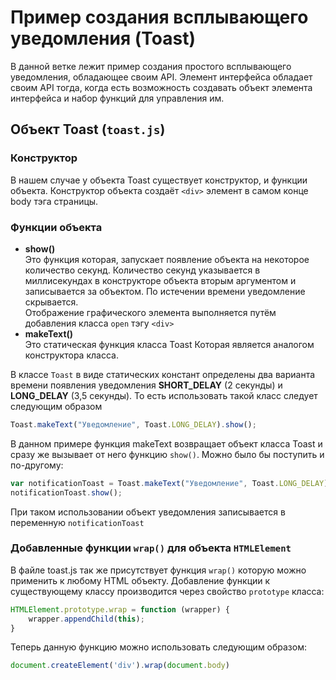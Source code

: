 # Пример создания всплывающего уведомления (Toast)

В данной ветке лежит пример создания простого всплывающего уведомления, обладающее своим API.
Элемент интерфейса обладает своим API тогда, когда есть возможность создавать объект элемента интерфейса и набор функций
для управления им.

## Объект Toast (`toast.js`)

### Конструктор

В нашем случае у объекта Toast существует конструктор, и функции объекта.
Конструктор объекта создаёт `<div>` элемент в самом конце body тэга страницы.

### Функции объекта

- **show()**  
  Это функция которая, запускает появление объекта на некоторое количество секунд. Количество секунд указывается в
  миллисекундах в конструкторе объекта вторым аргументом и записывается за объектом. По истечении времени уведомление
  скрывается.  
  Отображение графического элемента выполняется путём добавления класса `open` тэгу `<div>`
- **makeText()**  
  Это статическая функция класса Toast Которая является аналогом конструктора класса.

В классе `Toast` в виде статических констант определены два варианта времени появления уведомления **SHORT_DELAY** (2
секунды) и **LONG_DELAY** (3,5 секунды).
То есть использовать такой класс следует следующим образом

```javascript
Toast.makeText("Уведомление", Toast.LONG_DELAY).show();
```

В данном примере функция makeText возвращает объект класса Toast и сразу же вызывает от него функцию `show()`. Можно
было бы поступить и по-другому:

```javascript
var notificationToast = Toast.makeText("Уведомление", Toast.LONG_DELAY);
notificationToast.show();
```

При таком использовании объект уведомления записывается в переменную `notificationToast`

### Добавленные функции `wrap()` для объекта `HTMLElement`

В файле toast.js так же присутствует функция `wrap()` которую можно применить к любому HTML объекту. Добавление функции
к существующему классу производится через свойство `prototype` класса:

```javascript
HTMLElement.prototype.wrap = function (wrapper) {
    wrapper.appendChild(this);
}
```

Теперь данную функцию можно использовать следующим образом:

```javascript
document.createElement('div').wrap(document.body)
```